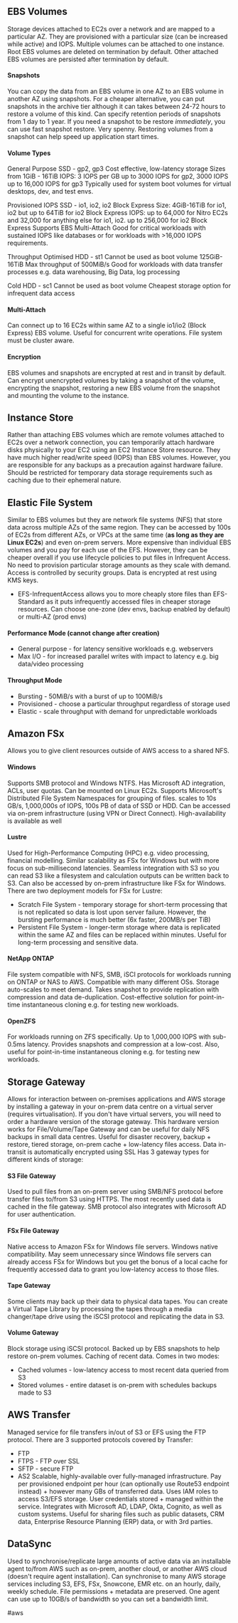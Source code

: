 ## EBS Volumes
Storage devices attached to EC2s over a network and are mapped to a particular AZ.
They are provisioned with a particular size (can be increased while active) and IOPS.
Multiple volumes can be attached to one instance.
Root EBS volumes are deleted on termination by default.
Other attached EBS volumes are persisted after termination by default.
#### Snapshots
You can copy the data from an EBS volume in one AZ to an EBS volume in another AZ using snapshots.
For a cheaper alternative, you can put snapshots in the archive tier although it can takes between 24-72 hours to restore a volume of this kind.
Can specify retention periods of snapshots from 1 day to 1 year.
If you need a snapshot to be restore *immediately*, you can use fast snapshot restore. Very spenny.
Restoring volumes from a snapshot can help speed up application start times.
#### Volume Types
General Purpose SSD - gp2, gp3
Cost effective, low-latency storage
Sizes from 1GiB - 16TiB
IOPS: 3 IOPS per GB up to 3000 IOPS for gp2, 3000 IOPS up to 16,000 IOPS for gp3
Typically used for system boot volumes for virtual desktops, dev, and test envs.

Provisioned IOPS SSD - io1, io2, io2 Block Express
Size: 4GiB-16TiB for io1, io2 but up to 64TiB for io2 Block Express
IOPS: up to 64,000 for Nitro EC2s and 32,000 for anything else for io1, io2. up to 256,000 for io2 Block Express
Supports EBS Multi-Attach
Good for critical workloads with sustained IOPS like databases or for workloads with >16,000 IOPS requirements.

Throughput Optimised HDD - st1
Cannot be used as boot volume
125GiB-16TiB
Max throughput of 500MiB/s
Good for workloads with data transfer processes e.g. data warehousing, Big Data, log processing

Cold HDD - sc1
Cannot be used as boot volume
Cheapest storage option for infrequent data access
#### Multi-Attach
Can connect up to 16 EC2s within same AZ to a single io1/io2 (Block Express) EBS volume.
Useful for concurrent write operations.
File system must be cluster aware.
#### Encryption
EBS volumes and snapshots are encrypted at rest and in transit by default.
Can encrypt unencrypted volumes by taking a snapshot of the volume, encrypting the snapshot, restoring a new EBS volume from the snapshot and mounting the volume to the instance.

## Instance Store
Rather than attaching EBS volumes which are remote volumes attached to EC2s over a network connection, you can temporarily attach hardware disks physically to your EC2 using an EC2 Instance Store resource. 
They have much higher read/write speed (IOPS) than EBS volumes.
However, you are responsible for any backups as a precaution against hardware failure.
Should be restricted for temporary data storage requirements such as caching due to their ephemeral nature.

## Elastic File System
Similar to EBS volumes but they are network file systems (NFS) that store data across multiple AZs of the same region.
They can be accessed by 100s of EC2s from different AZs, or VPCs at the same time (**as long as they are Linux EC2s**) and even on-prem servers.
More expensive than individual EBS volumes and you pay for each use of the EFS. However, they can be cheaper overall if you use lifecycle policies to put files in Infrequent Access.
No need to provision particular storage amounts as they scale with demand.
Access is controlled by security groups.
Data is encrypted at rest using KMS keys.
 - EFS-InfrequentAccess allows you to more cheaply store files than EFS-Standard as it puts infrequently accessed files in cheaper storage resources.
Can choose one-zone (dev envs, backup enabled by default) or multi-AZ (prod envs)
#### Performance Mode (cannot change after creation)
- General purpose - for latency sensitive workloads e.g. webservers
- Max I/O - for increased parallel writes with impact to latency e.g. big data/video processing 
#### Throughput Mode
- Bursting - 50MiB/s with a burst of up to 100MiB/s
- Provisioned - choose a particular throughput regardless of storage used
- Elastic - scale throughput with demand for unpredictable workloads

## Amazon FSx
Allows you to give client resources outside of AWS access to a shared NFS.
#### Windows 
Supports SMB protocol and Windows NTFS.
Has Microsoft AD integration, ACLs, user quotas.
Can be mounted on Linux EC2s.
Supports Microsoft's Distributed File System Namespaces for grouping of files.
scales to 10s GB/s, 1,000,000s of IOPS, 100s PB of data of SSD or HDD.
Can be accessed via on-prem infrastructure (using VPN or Direct Connect).
High-availability is available as well
#### Lustre
Used for High-Performance Computing (HPC) e.g. video processing, financial modelling.
Similar scalability as FSx for Windows but with more focus on sub-millisecond latencies.
Seamless integration with S3 so you can read S3 like a filesystem and calculation outputs can be written back to S3.
Can also be accessed by on-prem infrastructure like FSx for Windows.
There are two deployment models for FSx for Lustre:
- Scratch File System - temporary storage for short-term processing that is not replicated so data is lost upon server failure. However, the bursting performance is much better (6x faster, 200MB/s per TiB)
- Persistent File System - longer-term storage where data is replicated within the same AZ and files can be replaced within minutes. Useful for long-term processing and sensitive data.
#### NetApp ONTAP
File system compatible with NFS, SMB, iSCI protocols for workloads running on ONTAP or NAS to AWS.
Compatible with many different OSs.
Storage auto-scales to meet demand.
Takes snapshot to provide replication with compression and data de-duplication. 
Cost-effective solution for point-in-time instantaneous cloning e.g. for testing new workloads.
#### OpenZFS
For workloads running on ZFS specifically.
Up to 1,000,000 IOPS with sub-0.5ms latency.
Provides snapshots and compression at a low-cost.
Also, useful for point-in-time instantaneous cloning e.g. for testing new workloads.

## Storage Gateway
Allows for interaction between on-premises applications and AWS storage by installing a gateway in your on-prem data centre on a virtual server (requires virtualisation).
If you don't have virtual servers, you will need to order a hardware version of the storage gateway. This hardware version works for File/Volume/Tape Gateway and can be useful for daily NFS backups in small data centres.
Useful for disaster recovery, backup + restore, tiered storage, on-prem cache + low-latency files access.
Data in-transit is automatically encrypted using SSL
Has 3 gateway types for different kinds of storage:
#### S3 File Gateway
Used to pull files from an on-prem server using SMB/NFS protocol before transfer files to/from S3 using HTTPS.
The most recently used data is cached in the file gateway.
SMB protocol also integrates with Microsoft AD for user authentication.
#### FSx File Gateway
Native access to Amazon FSx for Windows file servers.
Windows native compatibility.
May seem unnecessary since Windows file servers can already access FSx for Windows but you get the bonus of a local cache for frequently accessed data to grant you low-latency access to those files.
#### Tape Gateway
Some clients may back up their data to physical data tapes.
You can create a Virtual Tape Library by processing the tapes through a media changer/tape drive using the iSCSI protocol and replicating the data in S3.
#### Volume Gateway
Block storage using iSCSI protocol.
Backed up by EBS snapshots to help restore on-prem volumes.
Caching of recent data.
Comes in two modes:
- Cached volumes - low-latency access to most recent data queried from S3
- Stored volumes - entire dataset is on-prem with schedules backups made to S3

## AWS Transfer
Managed service for file transfers in/out of S3 or EFS using the FTP protocol.
There are 3 supported protocols covered by Transfer:
- FTP
- FTPS - FTP over SSL
- SFTP - secure FTP
- AS2
Scalable, highly-available over fully-managed infrastructure.
Pay per provisioned endpoint per hour (can optionally use Route53 endpoint instead) + however many GBs of transferred data.
Uses IAM roles to access S3/EFS storage.
User credentials stored + managed within the service.
Integrates with Microsoft AD, LDAP, Okta, Cognito, as well as custom systems.
Useful for sharing files such as public datasets, CRM data, Enterprise Resource Planning (ERP) data, or with 3rd parties.

## DataSync
Used to synchronise/replicate large amounts of active data via an installable agent to/from AWS such as on-prem, another cloud, or another AWS cloud (doesn't require agent installation).
Can synchronise to many AWS storage services including S3, EFS, FSx, Snowcone, EMR etc. on an hourly, daily, weekly schedule.
File permissions + metadata are preserved.
One agent can use up to 10GB/s of bandwidth so you can set a bandwidth limit.

#aws 